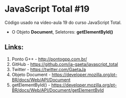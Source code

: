 # JavaScript Total #19

Código usado na vídeo-aula 19 do curso JavaScript Total.

- O Objeto **Document**, Seletores: **getElementById()**

## Links:

1. Ponto G++ - http://pontogpp.com.br/
2. GitHub - https://github.com/ja-gaeta/javascript_total
3. Twitter - https://twitter.com/GaetaJa
4. Objeto Document - https://developer.mozilla.org/pt-BR/docs/Web/API/Document
5. getElementById() - https://developer.mozilla.org/pt-BR/docs/Web/API/Document/getElementById
